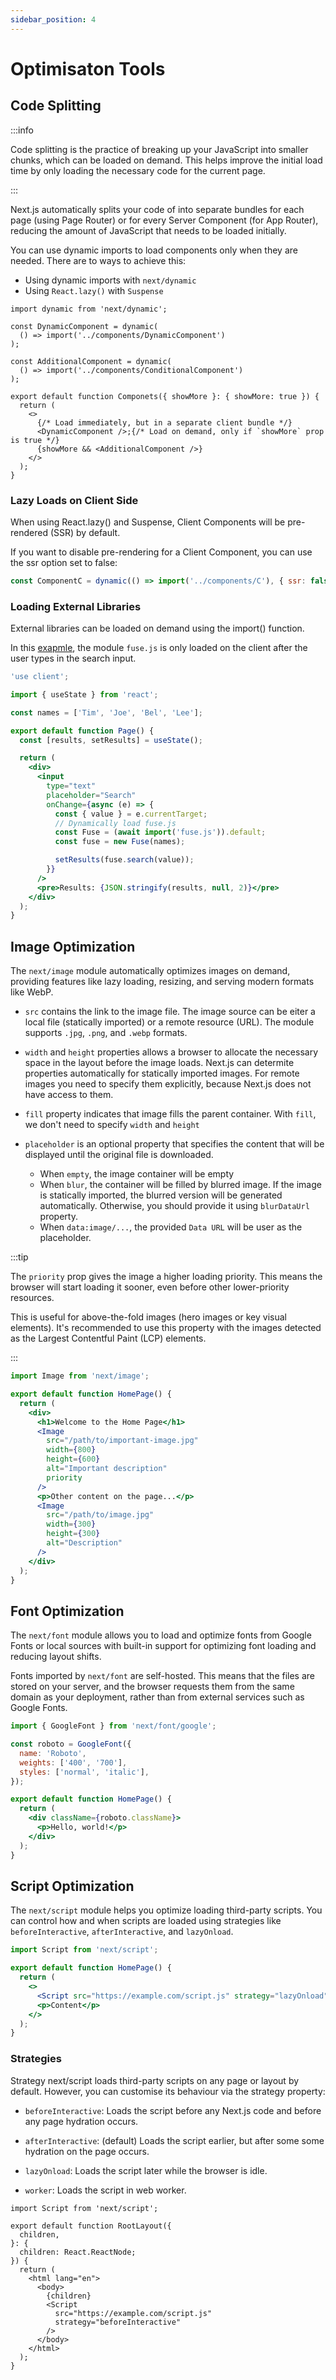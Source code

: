 ```yaml
---
sidebar_position: 4
---
```


# Optimisaton Tools

## Code Splitting

:::info

Code splitting is the practice of breaking up your JavaScript into smaller
chunks, which can be loaded on demand. This helps improve the initial load time
by only loading the necessary code for the current page.

:::

Next.js automatically splits your code of into separate bundles for each page
(using Page Router) or for every Server Component (for App Router), reducing the
amount of JavaScript that needs to be loaded initially.

You can use dynamic imports to load components only when they are needed. There
are to ways to achieve this:

- Using dynamic imports with `next/dynamic`
- Using `React.lazy()` with `Suspense`

```tsx
import dynamic from 'next/dynamic';

const DynamicComponent = dynamic(
  () => import('../components/DynamicComponent')
);

const AdditionalComponent = dynamic(
  () => import('../components/ConditionalComponent')
);

export default function Componets({ showMore }: { showMore: true }) {
  return (
    <>
      {/* Load immediately, but in a separate client bundle */}
      <DynamicComponent />;{/* Load on demand, only if `showMore` prop is true */}
      {showMore && <AdditionalComponent />}
    </>
  );
}
```

### Lazy Loads on Client Side

When using React.lazy() and Suspense, Client Components will be pre-rendered
(SSR) by default.

If you want to disable pre-rendering for a Client Component, you can use the ssr
option set to false:

```jsx
const ComponentC = dynamic(() => import('../components/C'), { ssr: false });
```

### Loading External Libraries

External libraries can be loaded on demand using the import() function.

In this
[exapmle](https://nextjs.org/docs/app/building-your-application/optimizing/lazy-loading#loading-external-libraries),
the module `fuse.js` is only loaded on the client after the user types in the
search input.

```jsx
'use client';

import { useState } from 'react';

const names = ['Tim', 'Joe', 'Bel', 'Lee'];

export default function Page() {
  const [results, setResults] = useState();

  return (
    <div>
      <input
        type="text"
        placeholder="Search"
        onChange={async (e) => {
          const { value } = e.currentTarget;
          // Dynamically load fuse.js
          const Fuse = (await import('fuse.js')).default;
          const fuse = new Fuse(names);

          setResults(fuse.search(value));
        }}
      />
      <pre>Results: {JSON.stringify(results, null, 2)}</pre>
    </div>
  );
}
```

## Image Optimization

The `next/image` module automatically optimizes images on demand, providing
features like lazy loading, resizing, and serving modern formats like WebP.

- `src` contains the link to the image file. The image source can be eiter a
  local file (statically imported) or a remote resource (URL). The module
  supports `.jpg`, `.png`, and `.webp` formats.

- `width` and `height` properties allows a browser to allocate the necessary
  space in the layout before the image loads. Next.js can determite properties
  automatically for statically imported images. For remote images you need to
  specify them explicitly, because Next.js does not have access to them.

- `fill` property indicates that image fills the parent container. With `fill`,
  we don't need to specify `width` and `height`

- `placeholder` is an optional property that specifies the content that will be
  displayed until the original file is downloaded.
  - When `empty`, the image container will be empty
  - When `blur`, the container will be filled by blurred image. If the image is
    statically imported, the blurred version will be generated automatically.
    Otherwise, you should provide it using `blurDataUrl` property.
  - When `data:image/...`, the provided `Data URL` will be user as the
    placeholder.

:::tip

The `priority` prop gives the image a higher loading priority. This means the
browser will start loading it sooner, even before other lower-priority
resources.

This is useful for above-the-fold images (hero images or key visual elements).
It's recommended to use this property with the images detected as the Largest
Contentful Paint (LCP) elements.

:::

```jsx
import Image from 'next/image';

export default function HomePage() {
  return (
    <div>
      <h1>Welcome to the Home Page</h1>
      <Image
        src="/path/to/important-image.jpg"
        width={800}
        height={600}
        alt="Important description"
        priority
      />
      <p>Other content on the page...</p>
      <Image
        src="/path/to/image.jpg"
        width={300}
        height={300}
        alt="Description"
      />
    </div>
  );
}
```

## Font Optimization

The `next/font` module allows you to load and optimize fonts from Google Fonts
or local sources with built-in support for optimizing font loading and reducing
layout shifts.

Fonts imported by `next/font` are self-hosted. This means that the files are
stored on your server, and the browser requests them from the same domain as
your deployment, rather than from external services such as Google Fonts.

```jsx
import { GoogleFont } from 'next/font/google';

const roboto = GoogleFont({
  name: 'Roboto',
  weights: ['400', '700'],
  styles: ['normal', 'italic'],
});

export default function HomePage() {
  return (
    <div className={roboto.className}>
      <p>Hello, world!</p>
    </div>
  );
}
```

## Script Optimization

The `next/script` module helps you optimize loading third-party scripts. You can
control how and when scripts are loaded using strategies like
`beforeInteractive`, `afterInteractive`, and `lazyOnload`.

```jsx
import Script from 'next/script';

export default function HomePage() {
  return (
    <>
      <Script src="https://example.com/script.js" strategy="lazyOnload" />
      <p>Content</p>
    </>
  );
}
```

### Strategies

Strategy next/script loads third-party scripts on any page or layout by default.
However, you can customise its behaviour via the strategy property:

- `beforeInteractive`: Loads the script before any Next.js code and before any
  page hydration occurs.

- `afterInteractive`: (default) Loads the script earlier, but after some some
  hydration on the page occurs.

- `lazyOnload`: Loads the script later while the browser is idle.

- `worker`: Loads the script in web worker.

```tsx
import Script from 'next/script';

export default function RootLayout({
  children,
}: {
  children: React.ReactNode;
}) {
  return (
    <html lang="en">
      <body>
        {children}
        <Script
          src="https://example.com/script.js"
          strategy="beforeInteractive"
        />
      </body>
    </html>
  );
}
```
